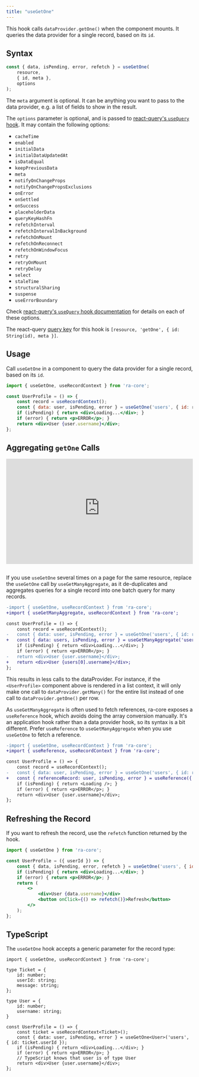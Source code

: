 ```yaml
---
title: "useGetOne"
---
```


This hook calls `dataProvider.getOne()` when the component mounts. It queries the data provider for a single record, based on its `id`.

## Syntax

```jsx
const { data, isPending, error, refetch } = useGetOne(
    resource,
    { id, meta },
    options
);
```

The `meta` argument is optional. It can be anything you want to pass to the data provider, e.g. a list of fields to show in the result.

The `options` parameter is optional, and is passed to [react-query's `useQuery` hook](https://tanstack.com/query/v5/docs/react/reference/useQuery). It may contain the following options:

* `cacheTime`
* `enabled`
* `initialData`
* `initialDataUpdatedAt`
* `isDataEqual`
* `keepPreviousData`
* `meta`
* `notifyOnChangeProps`
* `notifyOnChangePropsExclusions`
* `onError`
* `onSettled`
* `onSuccess`
* `placeholderData`
* `queryKeyHashFn`
* `refetchInterval`
* `refetchIntervalInBackground`
* `refetchOnMount`
* `refetchOnReconnect`
* `refetchOnWindowFocus`
* `retry`
* `retryOnMount`
* `retryDelay`
* `select`
* `staleTime`
* `structuralSharing`
* `suspense`
* `useErrorBoundary`

Check [react-query's `useQuery` hook documentation](https://tanstack.com/query/v5/docs/react/reference/useQuery) for details on each of these options.

The react-query [query key](https://tanstack.com/query/v5/docs/react/guides/query-keys) for this hook is `[resource, 'getOne', { id: String(id), meta }]`.

## Usage

Call `useGetOne` in a component to query the data provider for a single record, based on its `id`.

```jsx
import { useGetOne, useRecordContext } from 'ra-core';

const UserProfile = () => {
    const record = useRecordContext();
    const { data: user, isPending, error } = useGetOne('users', { id: record.userId });
    if (isPending) { return <div>Loading...</div>; }
    if (error) { return <p>ERROR</p>; }
    return <div>User {user.username}</div>;
};
```

## Aggregating `getOne` Calls

<iframe src="https://www.youtube-nocookie.com/embed/egBhWqF3sWc" title="YouTube video player" frameborder="0" allow="accelerometer; autoplay; clipboard-write; encrypted-media; gyroscope; picture-in-picture; web-share" allowfullscreen style="aspect-ratio: 16 / 9;width:100%;margin-bottom:1em;"></iframe>

If you use `useGetOne` several times on a page for the same resource, replace the `useGetOne` call by `useGetManyAggregate`, as it de-duplicates and aggregates queries for a single record into one batch query for many records.

```diff
-import { useGetOne, useRecordContext } from 'ra-core';
+import { useGetManyAggregate, useRecordContext } from 'ra-core';

const UserProfile = () => {
    const record = useRecordContext();
-   const { data: user, isPending, error } = useGetOne('users', { id: record.userId });
+   const { data: users, isPending, error } = useGetManyAggregate('users', { ids: [record.userId] });
    if (isPending) { return <div>Loading...</div>; }
    if (error) { return <p>ERROR</p>; }
-   return <div>User {user.username}</div>;
+   return <div>User {users[0].username}</div>;
};
```

This results in less calls to the dataProvider. For instance, if the `<UserProfile>` component above is rendered in a list context, it will only make one call to `dataProvider.getMany()` for the entire list instead of one call to `dataProvider.getOne()` per row.

As `useGetManyAggregate` is often used to fetch references, ra-core exposes a `useReference` hook, which avoids doing the array conversion manually. It's an application hook rather than a data provider hook, so its syntax is a bit different. Prefer `useReference` to `useGetManyAggregate` when you use `useGetOne` to fetch a reference.

```diff
-import { useGetOne, useRecordContext } from 'ra-core';
+import { useReference, useRecordContext } from 'ra-core';

const UserProfile = () => {
    const record = useRecordContext();
-   const { data: user, isPending, error } = useGetOne('users', { id: record.userId });
+   const { referenceRecord: user, isPending, error } = useReference({ reference: 'users', id: record.userId });
    if (isPending) { return <Loading />; }
    if (error) { return <p>ERROR</p>; }
    return <div>User {user.username}</div>;
};
```

## Refreshing the Record

If you want to refresh the record, use the `refetch` function returned by the hook.

```jsx
import { useGetOne } from 'ra-core';

const UserProfile = ({ userId }) => {
    const { data, isPending, error, refetch } = useGetOne('users', { id: userId });
    if (isPending) { return <div>Loading...</div>; }
    if (error) { return <p>ERROR</p>; }
    return (
        <>
            <div>User {data.username}</div>
            <button onClick={() => refetch()}>Refresh</button>
        </>
    );
};
```

## TypeScript

The `useGetOne` hook accepts a generic parameter for the record type:

```tsx
import { useGetOne, useRecordContext } from 'ra-core';

type Ticket = {
    id: number;
    userId: string;
    message: string;
};

type User = {
    id: number;
    username: string;
}

const UserProfile = () => {
    const ticket = useRecordContext<Ticket>();
    const { data: user, isPending, error } = useGetOne<User>('users', { id: ticket.userId });
    if (isPending) { return <div>Loading...</div>; }
    if (error) { return <p>ERROR</p>; }
    // TypeScript knows that user is of type User
    return <div>User {user.username}</div>;
};
```
